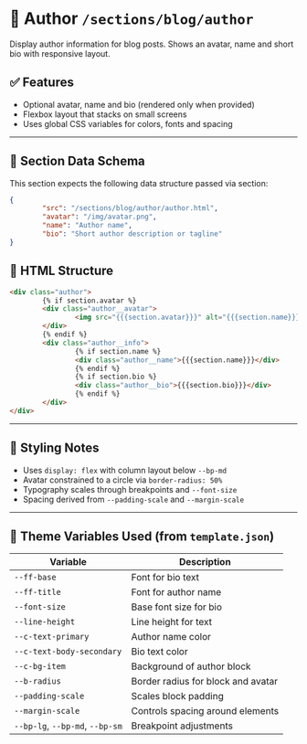 # 📂 Author `/sections/blog/author`

Display author information for blog posts. Shows an avatar, name and short bio with responsive layout.

## ✅ Features

- Optional avatar, name and bio (rendered only when provided)
- Flexbox layout that stacks on small screens
- Uses global CSS variables for colors, fonts and spacing

---

## 🧾 Section Data Schema

This section expects the following data structure passed via section:

```json
{
        "src": "/sections/blog/author/author.html",
        "avatar": "/img/avatar.png",
        "name": "Author name",
        "bio": "Short author description or tagline"
}
```

## 🧱 HTML Structure

```html
<div class="author">
        {% if section.avatar %}
        <div class="author__avatar">
                <img src="{{{section.avatar}}}" alt="{{{section.name}}}" />
        </div>
        {% endif %}
        <div class="author__info">
                {% if section.name %}
                <div class="author__name">{{{section.name}}}</div>
                {% endif %}
                {% if section.bio %}
                <div class="author__bio">{{{section.bio}}}</div>
                {% endif %}
        </div>
</div>
```

---

## 🎨 Styling Notes

- Uses `display: flex` with column layout below `--bp-md`
- Avatar constrained to a circle via `border-radius: 50%`
- Typography scales through breakpoints and `--font-size`
- Spacing derived from `--padding-scale` and `--margin-scale`

---

## 🧩 Theme Variables Used (from `template.json`)

| Variable | Description |
| -------- | ----------- |
| `--ff-base` | Font for bio text |
| `--ff-title` | Font for author name |
| `--font-size` | Base font size for bio |
| `--line-height` | Line height for text |
| `--c-text-primary` | Author name color |
| `--c-text-body-secondary` | Bio text color |
| `--c-bg-item` | Background of author block |
| `--b-radius` | Border radius for block and avatar |
| `--padding-scale` | Scales block padding |
| `--margin-scale` | Controls spacing around elements |
| `--bp-lg`, `--bp-md`, `--bp-sm` | Breakpoint adjustments |
